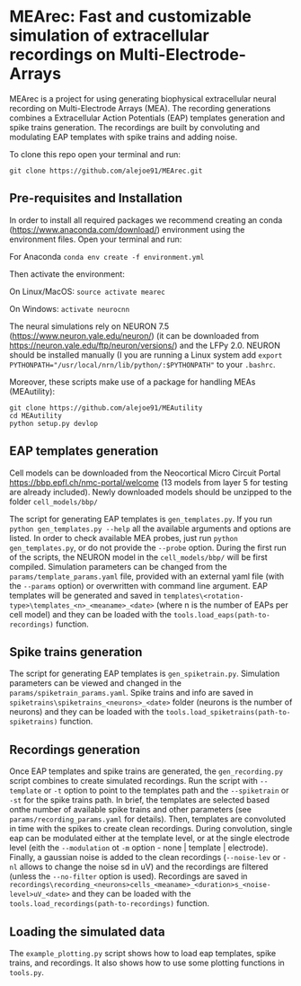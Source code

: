# MEArec: Fast and customizable simulation of extracellular recordings on Multi-Electrode-Arrays

MEArec is a project for using generating biophysical extracellular neural recording on Multi-Electrode Arrays (MEA). The recording generations combines a Extracellular Action Potentials (EAP) templates generation and spike trains generation. The recordings are built by convoluting and modulating EAP templates with spike trains and adding noise.

To clone this repo open your terminal and run:

`git clone https://github.com/alejoe91/MEArec.git`

## Pre-requisites and Installation

In order to install all required packages we recommend creating an conda
(https://www.anaconda.com/download/) environment using the environment files. Open your terminal and run:

For Anaconda
`conda env create -f environment.yml`

Then activate the environment:

On Linux/MacOS:
`source activate mearec`

On Windows:
`activate neurocnn`

The neural simulations rely on NEURON 7.5 (https://www.neuron.yale.edu/neuron/) (it can be downloaded from https://neuron.yale.edu/ftp/neuron/versions/) and the LFPy 2.0. NEURON should be installed manually (I you are running a Linux system add `export PYTHONPATH="/usr/local/nrn/lib/python/:$PYTHONPATH"` to your `.bashrc`.

Moreover, these scripts make use of a package for handling MEAs (MEAutility):

```
git clone https://github.com/alejoe91/MEAutility
cd MEAutility
python setup.py devlop
```

## EAP templates generation

Cell models can be downloaded from the Neocortical Micro Circuit Portal https://bbp.epfl.ch/nmc-portal/welcome
(13 models from layer 5 for testing are already included).
Newly downloaded models should be unzipped to the folder `cell_models/bbp/`

The script for generating EAP templates is `gen_templates.py`. If you run `python gen_templates.py --help` all the available arguments and options are listed. In order to check available MEA probes, just run `python gen_templates.py`, or do not provide the `--probe` option.
During the first run of the scripts, the NEURON model in the `cell_models/bbp/` will be first compiled. Simulation parameters can be changed from the `params/template_params.yaml` file, provided with an external yaml file (with the `--params` option) or overwritten with command line argument. 
EAP templates will be generated and saved in `templates\<rotation-type>\templates_<n>_<meaname>_<date>` (where n is the number of EAPs per cell model) and they can be loaded with the `tools.load_eaps(path-to-recordings)` function.


## Spike trains generation

The script for generating EAP templates is `gen_spiketrain.py`. Simulation parameters can be viewed and changed in the `params/spiketrain_params.yaml`.
Spike trains and info are saved in `spiketrains\spiketrains_<neurons>_<date>` folder (neurons is the number of neurons) and they can be loaded with the `tools.load_spiketrains(path-to-spiketrains)` function.


## Recordings generation

Once EAP templates and spike trains are generated, the `gen_recording.py` script combines to create simulated recordings. 
Run the script with `--template` or `-t` option to point to the templates path and the `--spiketrain` or `-st` for the spike trains path. In brief, the templates are selected based onthe number of available spike trains and other parameters (see `params/recording_params.yaml` for details). Then, templates are convoluted in time with the spikes to create clean recordings. During convolution, single eap can be modulated either at the template level, or at the single electrode level (eith the `--modulation` ot `-m` option - none | template | electrode). Finally, a gaussian noise is added to the clean recordings (`--noise-lev` or `-nl` allows to change the noise sd in uV) and the recordings are filtered (unless the `--no-filter` option is used).
Recordings are saved in `recordings\recording_<neurons>cells_<meaname>_<duration>s_<noise-level>uV_<date>` and they can be loaded with the `tools.load_recordings(path-to-recordings)` function.

## Loading the simulated data

The `example_plotting.py` script shows how to load eap templates, spike trains, and recordings. It also shows how to use some plotting functions in `tools.py`.
